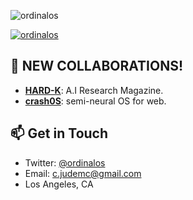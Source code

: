 <p align="left"> <img src="https://komarev.com/ghpvc/?username=ordinalos&label=Profile%20views&color=0e75b6&style=flat" alt="ordinalos" /> </p>

<p align="left"> <a href="https://twitter.com/ordinalos" target="blank"><img src="https://img.shields.io/twitter/follow/ordinalos?logo=twitter&style=for-the-badge" alt="ordinalos" /></a> </p>

## 🚀 NEW COLLABORATIONS!
- **[HARD-K](https://x.com/hardk_en)**: A.I Research Magazine.
- **[crash0S](https://x.com/crash0S)**: semi-neural OS for web.

## 📫 Get in Touch
- Twitter: [@ordinalos](https://x.com/ordinalos)
- Email: c.judemc@gmail.com
- Los Angeles, CA 
